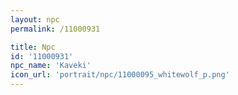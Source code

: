 ```yaml
---
layout: npc
permalink: /11000931

title: Npc
id: '11000931'
npc_name: 'Kaveki'
icon_url: 'portrait/npc/11000095_whitewolf_p.png'
---
```

